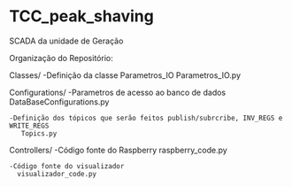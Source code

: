 # TCC_peak_shaving
SCADA da unidade de Geração


Organização do Repositório:

  Classes/
    -Definição da classe Parametros_IO
       Parametros_IO.py
  
  Configurations/
    -Parametros de acesso ao banco de dados
       DataBaseConfigurations.py

    -Definição dos tópicos que serão feitos publish/subrcribe, INV_REGS e WRITE_REGS
       Topics.py

  Controllers/
    -Código fonte do Raspberry
      raspberry_code.py
  
    -Código fonte do visualizador
      visualizador_code.py
